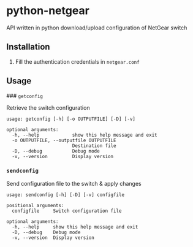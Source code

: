 python-netgear
==============

API written in python download/upload configuration of NetGear switch

Installation
------------

1. Fill the authentication credentials in `netgear.conf`

Usage
-----

### `getconfig`

Retrieve the switch configuration

    usage: getconfig [-h] [-o OUTPUTFILE] [-D] [-v]
    
    optional arguments:
      -h, --help            show this help message and exit
      -o OUTPUTFILE, --outputfile OUTPUTFILE
                            Destination file
      -D, --debug           Debug mode
      -v, --version         Display version

### `sendconfig`

Send configuration file to the switch & apply changes

    usage: sendconfig [-h] [-D] [-v] configfile
    
    positional arguments:
      configfile     Switch configuration file
    
    optional arguments:
      -h, --help     show this help message and exit
      -D, --debug    Debug mode
      -v, --version  Display version
    

